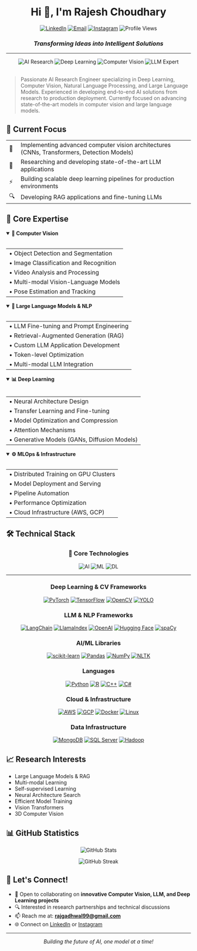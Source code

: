 <h1 align="center">Hi 👋, I'm Rajesh Choudhary</h1>
<p align="center">
  <a href="https://www.linkedin.com/in/rajesh-choudharyy/"><img src="https://img.shields.io/badge/LinkedIn-0077B5?style=for-the-badge&logo=linkedin&logoColor=white" alt="LinkedIn"/></a>
  <a href="mailto:rajgadhwal99@gmail.com"><img src="https://img.shields.io/badge/Email-D14836?style=for-the-badge&logo=gmail&logoColor=white" alt="Email"/></a>
  <a href="https://instagram.com/rajesh.jat__"><img src="https://img.shields.io/badge/Instagram-E4405F?style=for-the-badge&logo=instagram&logoColor=white" alt="Instagram"/></a>
  <img src="https://komarev.com/ghpvc/?username=rjaat&style=for-the-badge&color=0e75b6" alt="Profile Views"/>
</p>

<div align="center">
  
### *Transforming Ideas into Intelligent Solutions*

</div>

---

<div align="center">
  <img src="https://img.shields.io/badge/AI-Research-blue?style=for-the-badge" alt="AI Research"/>
  <img src="https://img.shields.io/badge/Deep-Learning-red?style=for-the-badge" alt="Deep Learning"/>
  <img src="https://img.shields.io/badge/Computer-Vision-green?style=for-the-badge" alt="Computer Vision"/>
  <img src="https://img.shields.io/badge/LLM-Expert-yellow?style=for-the-badge" alt="LLM Expert"/>
</div>

<br>

> Passionate AI Research Engineer specializing in Deep Learning, Computer Vision, Natural Language Processing, and Large Language Models. Experienced in developing end-to-end AI solutions from research to production deployment. Currently focused on advancing state-of-the-art models in computer vision and large language models.

## 🎯 Current Focus

<div align="left">
  <table>
    <tr>
      <td>🔮</td>
      <td>Implementing advanced computer vision architectures (CNNs, Transformers, Detection Models)</td>
    </tr>
    <tr>
      <td>🤖</td>
      <td>Researching and developing state-of-the-art LLM applications</td>
    </tr>
    <tr>
      <td>⚡</td>
      <td>Building scalable deep learning pipelines for production environments</td>
    </tr>
    <tr>
      <td>🔍</td>
      <td>Developing RAG applications and fine-tuning LLMs</td>
    </tr>
  </table>
</div>

## 💼 Core Expertise

<details open>
<summary><b>🧠 Computer Vision</b></summary>
<br>
<div align="left">
  <table>
    <tr><td>• Object Detection and Segmentation</td></tr>
    <tr><td>• Image Classification and Recognition</td></tr>
    <tr><td>• Video Analysis and Processing</td></tr>
    <tr><td>• Multi-modal Vision-Language Models</td></tr>
    <tr><td>• Pose Estimation and Tracking</td></tr>
  </table>
</div>
</details>

<details open>
<summary><b>🤖 Large Language Models & NLP</b></summary>
<br>
<div align="left">
  <table>
    <tr><td>• LLM Fine-tuning and Prompt Engineering</td></tr>
    <tr><td>• Retrieval-Augmented Generation (RAG)</td></tr>
    <tr><td>• Custom LLM Application Development</td></tr>
    <tr><td>• Token-level Optimization</td></tr>
    <tr><td>• Multi-modal LLM Integration</td></tr>
  </table>
</div>
</details>

<details open>
<summary><b>📊 Deep Learning</b></summary>
<br>
<div align="left">
  <table>
    <tr><td>• Neural Architecture Design</td></tr>
    <tr><td>• Transfer Learning and Fine-tuning</td></tr>
    <tr><td>• Model Optimization and Compression</td></tr>
    <tr><td>• Attention Mechanisms</td></tr>
    <tr><td>• Generative Models (GANs, Diffusion Models)</td></tr>
  </table>
</div>
</details>

<details open>
<summary><b>⚙️ MLOps & Infrastructure</b></summary>
<br>
<div align="left">
  <table>
    <tr><td>• Distributed Training on GPU Clusters</td></tr>
    <tr><td>• Model Deployment and Serving</td></tr>
    <tr><td>• Pipeline Automation</td></tr>
    <tr><td>• Performance Optimization</td></tr>
    <tr><td>• Cloud Infrastructure (AWS, GCP)</td></tr>
  </table>
</div>
</details>

## 🛠️ Technical Stack

<div align="center">

### 🧠 Core Technologies
![AI](https://img.shields.io/badge/Artificial_Intelligence-569A31?style=for-the-badge&logo=artificial-intelligence&logoColor=white)
![ML](https://img.shields.io/badge/Machine_Learning-025196?style=for-the-badge&logo=machine-learning&logoColor=white)
![DL](https://img.shields.io/badge/Deep_Learning-FF6F61?style=for-the-badge&logo=deep-learning&logoColor=white)

---

### Deep Learning & CV Frameworks
[![PyTorch](https://img.shields.io/badge/PyTorch-EE4C2C?style=for-the-badge&logo=pytorch&logoColor=white)](#)
[![TensorFlow](https://img.shields.io/badge/TensorFlow-FF6F00?style=for-the-badge&logo=tensorflow&logoColor=white)](#)
[![OpenCV](https://img.shields.io/badge/OpenCV-5C3EE8?style=for-the-badge&logo=opencv&logoColor=white)](#)
[![YOLO](https://img.shields.io/badge/YOLO-00FFFF?style=for-the-badge&logo=yolo&logoColor=black)](#)

### LLM & NLP Frameworks
[![LangChain](https://img.shields.io/badge/LangChain-121D33?style=for-the-badge&logo=chainlink&logoColor=white)](#)
[![LlamaIndex](https://img.shields.io/badge/LlamaIndex-FF4B4B?style=for-the-badge&logo=llama&logoColor=white)](#)
[![OpenAI](https://img.shields.io/badge/OpenAI-412991?style=for-the-badge&logo=openai&logoColor=white)](#)
[![Hugging Face](https://img.shields.io/badge/🤗_Transformers-FFD21E?style=for-the-badge)](#)
[![spaCy](https://img.shields.io/badge/spaCy-09A3D5?style=for-the-badge&logo=spacy&logoColor=white)](#)

### AI/ML Libraries
[![scikit-learn](https://img.shields.io/badge/scikit--learn-F7931E?style=for-the-badge&logo=scikit-learn&logoColor=white)](#)
[![Pandas](https://img.shields.io/badge/Pandas-150458?style=for-the-badge&logo=pandas&logoColor=white)](#)
[![NumPy](https://img.shields.io/badge/NumPy-013243?style=for-the-badge&logo=numpy&logoColor=white)](#)
[![NLTK](https://img.shields.io/badge/NLTK-154F5B?style=for-the-badge&logo=python&logoColor=white)](#)

### Languages
[![Python](https://img.shields.io/badge/Python-3776AB?style=for-the-badge&logo=python&logoColor=white)](#)
[![R](https://img.shields.io/badge/R-276DC3?style=for-the-badge&logo=r&logoColor=white)](#)
[![C++](https://img.shields.io/badge/C++-00599C?style=for-the-badge&logo=cplusplus&logoColor=white)](#)
[![C#](https://img.shields.io/badge/C%23-239120?style=for-the-badge&logo=c-sharp&logoColor=white)](#)

### Cloud & Infrastructure
[![AWS](https://img.shields.io/badge/AWS-232F3E?style=for-the-badge&logo=amazon-aws&logoColor=white)](#)
[![GCP](https://img.shields.io/badge/Google_Cloud-4285F4?style=for-the-badge&logo=google-cloud&logoColor=white)](#)
[![Docker](https://img.shields.io/badge/Docker-2496ED?style=for-the-badge&logo=docker&logoColor=white)](#)
[![Linux](https://img.shields.io/badge/Linux-FCC624?style=for-the-badge&logo=linux&logoColor=black)](#)

### Data Infrastructure
[![MongoDB](https://img.shields.io/badge/MongoDB-47A248?style=for-the-badge&logo=mongodb&logoColor=white)](#)
[![SQL Server](https://img.shields.io/badge/SQL_Server-CC2927?style=for-the-badge&logo=microsoft-sql-server&logoColor=white)](#)
[![Hadoop](https://img.shields.io/badge/Hadoop-66CCFF?style=for-the-badge&logo=apache-hadoop&logoColor=black)](#)

</div>

## 📈 Research Interests
- Large Language Models & RAG
- Multi-modal Learning
- Self-supervised Learning
- Neural Architecture Search
- Efficient Model Training
- Vision Transformers
- 3D Computer Vision

## 📊 GitHub Statistics

<div align="center">
  
![GitHub Stats](https://github-readme-stats.vercel.app/api?username=rjaat&show_icons=true&theme=dark&count_private=true)

![GitHub Streak](https://github-readme-streak-stats.herokuapp.com/?user=rjaat&theme=dark)

</div>

## 🤝 Let's Connect!

- 💼 Open to collaborating on **innovative Computer Vision, LLM, and Deep Learning projects**
- 🔍 Interested in research partnerships and technical discussions
- 📫 Reach me at: **rajgadhwal99@gmail.com**
- 🌐 Connect on [LinkedIn](https://www.linkedin.com/in/rajesh-choudharyy/) or [Instagram](https://instagram.com/rajesh.jat__)

---

<div align="center">
  <i>Building the future of AI, one model at a time!</i>
</div>
